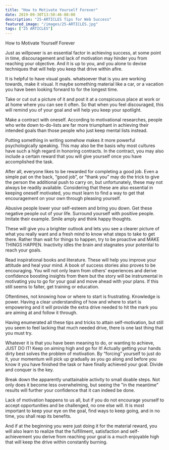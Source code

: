 ```yaml
---
title: "How to Motivate Yourself Forever"
date: 2019-09-30T13:50:46-08:00
description: "25-ARTICLES Tips for Web Success"
featured_image: "/images/25-ARTICLES.jpg"
tags: ["25 ARTICLES"]
---
```


How to Motivate Yourself Forever


Just as willpower is an essential factor in achieving success, at some point in time, discouragement and lack of motivation may hinder you from reaching your objective. And it is up to you, and you alone to devise techniques that will help you keep that drive within afire. 

It is helpful to have visual goals. whatsoever that is you are working towards, make it visual. It maybe something material like a car, or a vacation you have been looking forward to for the longest time. 

Take or cut out a picture of it and post it at a conspicuous place at work or at home where you can see it often. So that when you feel discouraged, this will remind you of your goal and will help you keep your spotlight. 

Make a contract with oneself. According to motivational researches, people who write down to-do-lists are far more triumphant in achieving their intended goals than those people who just keep mental lists instead. 

Putting something in writing somehow makes it more powerful psychologically speaking. This may also be the basis why most cultures have such a high regard in honoring contracts. In the contract, you may also include a certain reward that you will give yourself once you have accomplished the task. 

After all, everyone likes to be rewarded for completing a good job. Even a simple pat on the back, “good job”, or “thank you” may do the trick to give the person the additional push to carry on, but unfortunately, these may not always be readily available. Considering that these are also essential in keeping oneself motivated, you must learn to find a way to get that encouragement on your own through pleasing yourself. 

Abusive people lower your self-esteem and bring you down. Get these negative people out of your life. Surround yourself with positive people. Imitate their example. Smile amply and think happy thoughts.

These will give you a brighter outlook and lets you see a clearer picture of what you really want and a fresh mind to know what steps to take to get there. Rather than wait for things to happen, try to be proactive and MAKE THINGS HAPPEN. Inactivity idles the brain and stagnates your potential to reach your goals. 

Read inspirational books and literature. These will help you improve your attitude and heal your mind. A book of success stories also proves to be encouraging. You will not only learn from others' experiences and derive confidence boosting insights from them but the story will be instrumental in motivating you to go for your goal and move ahead with your plans. If this still seems to falter, get training or education. 

Oftentimes, not knowing how or where to start is frustrating. Knowledge is power. Having a clear understanding of how and where to start is empowering and it will provide the extra drive needed to hit the mark you are aiming at and follow it through. 

Having enumerated all these tips and tricks to attain self-motivation, but still you seem to feel lacking that much needed drive, there is one last thing that you must try. 

Whatever it is that you have been meaning to do, or wanting to achieve, JUST DO IT! Keep on aiming high and go for it! Actually getting your hands dirty best solves the problem of motivation. By “forcing” yourself to just do it, your momentum will pick up gradually as you go along and before you know it you have finished the task or have finally achieved your goal. Divide and conquer is the key. 

Break down the apparently unattainable activity to small doable steps. Not only does it become less overwhelming, but seeing the "in the meantime" results will further your confidence that it can indeed be done. 

Lack of motivation happens to us all, but if you do not encourage yourself to accept opportunities and be challenged, no one else will. It is most important to keep your eye on the goal, find ways to keep going, and in no time, you shall reap its benefits. 

And if at the beginning you were just doing it for the material reward, you will also learn to realize that the fulfillment, satisfaction and self-achievement you derive from reaching your goal is a much enjoyable high that will keep the drive within constantly burning. 

